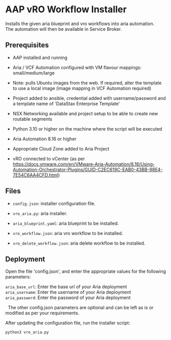 AAP vRO Workflow Installer
==========================

Installs the given aria blueprint and vro workflows into aria automation.  
The automation will then be available in Service Broker.

## Prerequisites

-   AAP installed and running

-   Aria / VCF Automation configured with VM flavour mappings: small/medium/large

-   Note: pulls Ubuntu images from the web. If required, alter the template to
    use a local image (image mapping in VCF Automation required)

-   Project added to ansible, credential added with username/password and a
    template name of 'DataStax Enterprise Template'

-   NSX Networking available and project setup to be able to create new routable
    segments

-   Python 3.10 or higher on the machine where the script will be executed

-   Aria Automation 8.16 or higher
  
-   Appropriate Cloud Zone added to Aria Project

-   vRO connected to vCenter (as per
    https://docs.vmware.com/en/VMware-Aria-Automation/8.18/Using-Automation-Orchestrator-Plugins/GUID-C2EC619C-EAB0-43BB-98E4-7E54C6AA4CFD.html)

Files
-----

-   `config.json`: installer configuration file.

-   `vro_aria.py`: aria installer.

-   `aria_blueprint.yaml`: aria blueprint to be installed.

-   `vro_workflow.json`: aria vro workflow to be installed.

-   `vro_delete_workflow.json`: aria delete workflow to be installed.

Deployment
----------

Open the file 'config.json', and enter the appropriate values for the following
parameters:

`aria_base_url`: Enter the base url of your Aria deployment  
`aria_username`: Enter the username of your Aria deployment  
`aria_password`: Enter the password of your Aria deployment

  The other config.json parameters are optional and can be left as is or
modified as per your requirements.

After updating the configuration file, run the installer script:

~~~~~~~~~~~~~~~~~~~~~~~~~~~~~~~~~~~~~~~~~~~~~~~~~~~~~~~~~~~~~~~~~~~~~~~~~~~ bash
python3 vro_aria.py
~~~~~~~~~~~~~~~~~~~~~~~~~~~~~~~~~~~~~~~~~~~~~~~~~~~~~~~~~~~~~~~~~~~~~~~~~~~~~~~~
